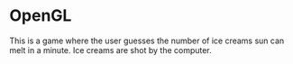 # OpenGL
This is a game where the user guesses the number of ice creams sun can melt in a minute. Ice creams are shot by the computer.
